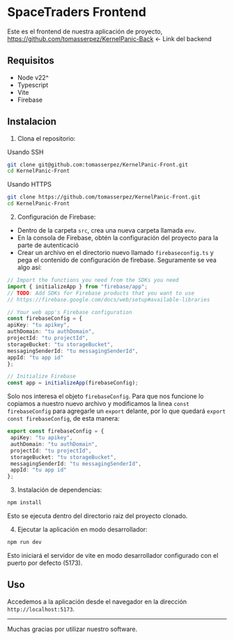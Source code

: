# SpaceTraders Frontend

Este es el frontend de nuestra aplicación de proyecto, https://github.com/tomasserpez/KernelPanic-Back <- Link del backend

## Requisitos
- Node v22^
- Typescript
- Vite
- Firebase

## Instalacion

1. Clona el repositorio:

Usando SSH
```bash
git clone git@github.com:tomasserpez/KernelPanic-Front.git
cd KernelPanic-Front
```

Usando HTTPS
```bash
git clone https://github.com/tomasserpez/KernelPanic-Front.git
cd KernelPanic-Front
```

2. Configuración de Firebase:

  - Dentro de la carpeta `src`, crea una nueva carpeta llamada `env`.
  - En la consola de Firebase, obtén la configuración del proyecto para la parte de autenticació
  - Crear un archivo en el directorio nuevo llamado `firebaseconfig.ts` y pega el contenido de configuración de firebase.
  Seguramente se vea algo así:
  ```typescript
// Import the functions you need from the SDKs you need
import { initializeApp } from "firebase/app";
// TODO: Add SDKs for Firebase products that you want to use
// https://firebase.google.com/docs/web/setup#available-libraries

// Your web app's Firebase configuration
const firebaseConfig = {
  apiKey: "tu apikey",
  authDomain: "tu authDomain",
  projectId: "tu projectId",
  storageBucket: "tu storageBucket",
  messagingSenderId: "tu messagingSenderId",
  appId: "tu app id"
};

// Initialize Firebase
const app = initializeApp(firebaseConfig);
```

Solo nos interesa el objeto `firebaseConfig`. Para que nos funcione lo copiamos a nuestro nuevo archivo y modificamos la linea `const firebaseConfig` para agregarle un `export` delante, por lo que quedará `export const firebaseConfig`, de esta manera:
 ```typescript
export const firebaseConfig = {
  apiKey: "tu apikey",
  authDomain: "tu authDomain",
  projectId: "tu projectId",
  storageBucket: "tu storageBucket",
  messagingSenderId: "tu messagingSenderId",
  appId: "tu app id"
};

```

3. Instalación de dependencias:
```bash
npm install
```
Esto se ejecuta dentro del directorio raiz del proyecto clonado.

4. Ejecutar la aplicación en modo desarrollador:
```bash
npm run dev
```

Esto iniciará el servidor de vite en modo desarrollador configurado con el puerto por defecto (5173).

## Uso
Accedemos a la aplicación desde el navegador en la dirección `http://localhost:5173`.

---

Muchas gracias por utilizar nuestro software.

